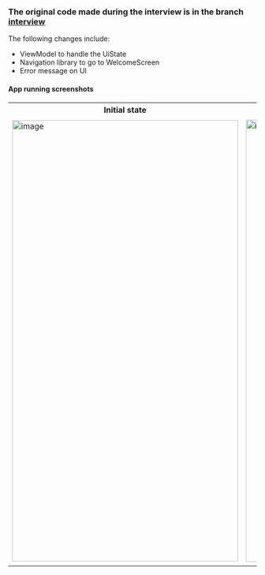 ### The original code made during the interview is in the branch [interview](https://github.com/leandro-dev/TallerTestApp/tree/interview)

The following changes include:
- ViewModel to handle the UiState
- Navigation library to go to WelcomeScreen
- Error message on UI

#### App running screenshots

<table width="100%">
  <tr>
    <th width="25%">Initial state</td>
    <th width="25%">Invalid input</td>
    <th width="25%">Invalid credentials</td>
    <th width="25%">Authenticated</td>
  </tr>
  <tr>
    <td width="25%"><img width="458" height="895" alt="image" src="https://github.com/user-attachments/assets/d4916141-83b9-4fb5-ba45-b9e043869a09" /></td>
    <td width="25%"><img width="453" height="897" alt="image" src="https://github.com/user-attachments/assets/36c3a65f-a08b-47c1-bfc5-de032720cfdc" /</td>
    <td width="25%"><img width="460" height="905" alt="image" src="https://github.com/user-attachments/assets/46629da6-d5c2-4069-a89a-af07671457bd" /></td>
    <td width="25%"><img width="462" height="898" alt="image" src="https://github.com/user-attachments/assets/c2f0c8bd-4aeb-46c6-9203-3467528051c6" /</td>
  </tr>
</table>






